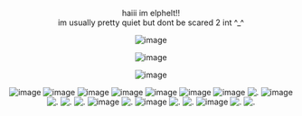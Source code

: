 
<p align="center"

haiii im elphelt!!
<br>
im usually pretty quiet but dont be scared 2 int ^_^

<p align="center"

![image](https://github.com/user-attachments/assets/f665d86a-d97b-4a23-80e6-8615503caa01)

<p align="center"

![image](https://github.com/user-attachments/assets/a90f9fc4-0955-45b4-9939-1ad23607af87)

<p align="center"

![image](https://github.com/user-attachments/assets/7dffd0cb-6215-4139-a938-88904c549fa9)

<p align="center"

![image](https://github.com/user-attachments/assets/ce0f7b2a-811c-4d90-817b-6750d71ed1f7) ![image](https://github.com/user-attachments/assets/d4ba8207-aee0-44cc-a754-7078ed8ec3d0) ![image](https://github.com/user-attachments/assets/6f505b4f-02a6-466d-8e87-49180bf8524b) ![image](https://github.com/user-attachments/assets/762281ae-bdf2-409c-b741-ecce370c01ac) ![image](https://github.com/user-attachments/assets/e4b1a312-3ea1-43a7-9b49-6b62c17ad35d) ![image](https://github.com/user-attachments/assets/4e63ebb3-215e-47dd-86f6-c2e6fd0ab698) ![image](https://github.com/user-attachments/assets/dc64fd62-48c1-42a7-bc5b-b516c2b900b9) ![.](https://adriansblinkiecollection.neocities.org/stamps/a67.gif) ![image](https://github.com/user-attachments/assets/eb474745-85f6-4dbf-8416-1098b04564fa) ![.](https://pixelsafari.neocities.org/stamps/more/paper.gif) ![.](https://images-wixmp-ed30a86b8c4ca887773594c2.wixmp.com/f/dedfaa9e-2aac-4d3f-af3c-8b7fcfb26cd9/d2ghgg0-cd6e78e8-21ee-4bad-b752-4a7ed04d5171.gif?token=eyJ0eXAiOiJKV1QiLCJhbGciOiJIUzI1NiJ9.eyJzdWIiOiJ1cm46YXBwOjdlMGQxODg5ODIyNjQzNzNhNWYwZDQxNWVhMGQyNmUwIiwiaXNzIjoidXJuOmFwcDo3ZTBkMTg4OTgyMjY0MzczYTVmMGQ0MTVlYTBkMjZlMCIsIm9iaiI6W1t7InBhdGgiOiJcL2ZcL2RlZGZhYTllLTJhYWMtNGQzZi1hZjNjLThiN2ZjZmIyNmNkOVwvZDJnaGdnMC1jZDZlNzhlOC0yMWVlLTRiYWQtYjc1Mi00YTdlZDA0ZDUxNzEuZ2lmIn1dXSwiYXVkIjpbInVybjpzZXJ2aWNlOmZpbGUuZG93bmxvYWQiXX0.D-YIyvsMasXDVgrnUQWA3DlfoC-3qBY_u590x_uqvQs) ![.](https://a.deviantart.net/avatars-big/b/e/beatleinmecloset.gif?1) ![image](https://github.com/user-attachments/assets/aabbbdc7-1994-4f9d-a94a-9354ac5e6b80) ![.](https://images-wixmp-ed30a86b8c4ca887773594c2.wixmp.com/f/61c78838-eb54-4954-b24f-5e5b08df7b56/d9jxbdk-2e8794af-09f7-4e3c-a1bb-b487119fece8.gif?token=eyJ0eXAiOiJKV1QiLCJhbGciOiJIUzI1NiJ9.eyJzdWIiOiJ1cm46YXBwOjdlMGQxODg5ODIyNjQzNzNhNWYwZDQxNWVhMGQyNmUwIiwiaXNzIjoidXJuOmFwcDo3ZTBkMTg4OTgyMjY0MzczYTVmMGQ0MTVlYTBkMjZlMCIsIm9iaiI6W1t7InBhdGgiOiJcL2ZcLzYxYzc4ODM4LWViNTQtNDk1NC1iMjRmLTVlNWIwOGRmN2I1NlwvZDlqeGJkay0yZTg3OTRhZi0wOWY3LTRlM2MtYTFiYi1iNDg3MTE5ZmVjZTguZ2lmIn1dXSwiYXVkIjpbInVybjpzZXJ2aWNlOmZpbGUuZG93bmxvYWQiXX0.PWBc13sTpe0UPZCvwf0-C0lvb6ucS7RGMJ2YmSl-GoY) ![image](https://github.com/user-attachments/assets/1e6a1f70-15b3-4074-aace-3aae7d93bfc4) ![.](https://images-wixmp-ed30a86b8c4ca887773594c2.wixmp.com/f/c2c98800-6a37-41f1-9841-fb7e66b2ad94/d9p12m7-26b60ea8-76ac-4a22-bb36-9f06e979d10d.gif?token=eyJ0eXAiOiJKV1QiLCJhbGciOiJIUzI1NiJ9.eyJzdWIiOiJ1cm46YXBwOjdlMGQxODg5ODIyNjQzNzNhNWYwZDQxNWVhMGQyNmUwIiwiaXNzIjoidXJuOmFwcDo3ZTBkMTg4OTgyMjY0MzczYTVmMGQ0MTVlYTBkMjZlMCIsIm9iaiI6W1t7InBhdGgiOiJcL2ZcL2MyYzk4ODAwLTZhMzctNDFmMS05ODQxLWZiN2U2NmIyYWQ5NFwvZDlwMTJtNy0yNmI2MGVhOC03NmFjLTRhMjItYmIzNi05ZjA2ZTk3OWQxMGQuZ2lmIn1dXSwiYXVkIjpbInVybjpzZXJ2aWNlOmZpbGUuZG93bmxvYWQiXX0.avJLU7tRP6vCtlfwd1xil1pQkgWkaPF0XdG_5lnO3Qw) ![.](https://y2k.neocities.org/stamps/tumblr_inline_oxvqwgdLQk1rv0j40_500.gif) ![image](https://github.com/user-attachments/assets/690ee888-8852-4ea5-84dd-228b3c3ef733) ![.](https://images-wixmp-ed30a86b8c4ca887773594c2.wixmp.com/f/b0b96411-1910-41e5-9e04-e394b3016103/dd64586-a71bdb8d-cdac-402f-9eea-d8d3c4349fdd.gif?token=eyJ0eXAiOiJKV1QiLCJhbGciOiJIUzI1NiJ9.eyJzdWIiOiJ1cm46YXBwOjdlMGQxODg5ODIyNjQzNzNhNWYwZDQxNWVhMGQyNmUwIiwiaXNzIjoidXJuOmFwcDo3ZTBkMTg4OTgyMjY0MzczYTVmMGQ0MTVlYTBkMjZlMCIsIm9iaiI6W1t7InBhdGgiOiJcL2ZcL2IwYjk2NDExLTE5MTAtNDFlNS05ZTA0LWUzOTRiMzAxNjEwM1wvZGQ2NDU4Ni1hNzFiZGI4ZC1jZGFjLTQwMmYtOWVlYS1kOGQzYzQzNDlmZGQuZ2lmIn1dXSwiYXVkIjpbInVybjpzZXJ2aWNlOmZpbGUuZG93bmxvYWQiXX0.zG04AyLA4ppjpcUzMH-_9oi8U2wotA743kQ9y4p3WRM) ![.](https://i.postimg.cc/ZqZYrLLj/Untitled8-20240128160110-5-3.gif)













